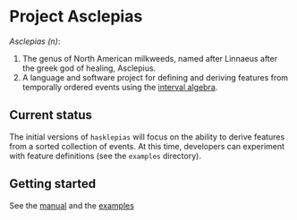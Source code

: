 # Project Asclepias

_Asclepias (n)_:

1. The genus of North American milkweeds, named after Linnaeus after the greek god of healing, Asclepius.
2. A language and software project for defining and deriving features from temporally ordered events using the [interval algebra](https://hackage.haskell.org/package/interval-algebra).

## Current status

The initial versions of `hasklepias` will focus on the ability to derive features from a sorted collection of events. At this time, developers can experiment with feature definitions (see the `examples` directory).

## Getting started

See the [manual](https://docs.novisci.com/asclepias/latest/index.html) and the [examples](examples)